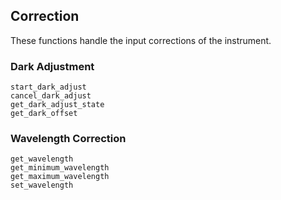 ## Correction

These functions handle the input corrections of the instrument.

### Dark Adjustment

```@docs
start_dark_adjust
cancel_dark_adjust
get_dark_adjust_state
get_dark_offset
```

### Wavelength Correction

```@docs
get_wavelength
get_minimum_wavelength
get_maximum_wavelength
set_wavelength
```
